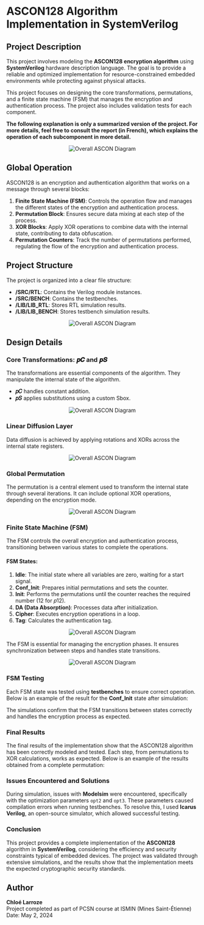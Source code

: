 # ASCON128 Algorithm Implementation in SystemVerilog

## Project Description
This project involves modeling the **ASCON128 encryption algorithm** using **SystemVerilog** hardware description language. The goal is to provide a reliable and optimized implementation for resource-constrained embedded environments while protecting against physical attacks.

This project focuses on designing the core transformations, permutations, and a finite state machine (FSM) that manages the encryption and authentication process. The project also includes validation tests for each component.

**The following explanation is only a summarized version of the project. For more details, feel free to consult the report (in French), which explains the operation of each subcomponent in more detail.**

<p align="center">
  <img src="./pics/intro.png" alt="Overall ASCON Diagram">
</p>



## Global Operation
ASCON128 is an encryption and authentication algorithm that works on a message through several blocks:

1. **Finite State Machine (FSM)**: Controls the operation flow and manages the different states of the encryption and authentication process.
2. **Permutation Block**: Ensures secure data mixing at each step of the process.
3. **XOR Blocks**: Apply XOR operations to combine data with the internal state, contributing to data obfuscation.
4. **Permutation Counters**: Track the number of permutations performed, regulating the flow of the encryption and authentication process.

## Project Structure

The project is organized into a clear file structure:
- **/SRC/RTL**: Contains the Verilog module instances.
- **/SRC/BENCH**: Contains the testbenches.
- **/LIB/LIB_RTL**: Stores RTL simulation results.
- **/LIB/LIB_BENCH**: Stores testbench simulation results.

<p align="center">
  <img src="./pics/tree.png" alt="Overall ASCON Diagram">
</p>

## Design Details

### Core Transformations: 𝒑𝑪 and 𝒑𝑺
The transformations are essential components of the algorithm. They manipulate the internal state of the algorithm.
- **𝑝𝐶** handles constant addition.
- **𝑝𝑆** applies substitutions using a custom Sbox.

<p align="center">
  <img src="./pics/Pc/Ps.png" alt="Overall ASCON Diagram">
</p>

### Linear Diffusion Layer
Data diffusion is achieved by applying rotations and XORs across the internal state registers.

<p align="center">
  <img src="./pics/Pl.png" alt="Overall ASCON Diagram">
</p>


### Global Permutation

The permutation is a central element used to transform the internal state through several iterations. It can include optional XOR operations, depending on the encryption mode.

<p align="center">
  <img src="./pics/scheme.png" alt="Overall ASCON Diagram">
</p>


### Finite State Machine (FSM)

The FSM controls the overall encryption and authentication process, transitioning between various states to complete the operations.

#### FSM States:
1. **Idle**: The initial state where all variables are zero, waiting for a start signal.
2. **Conf_Init**: Prepares initial permutations and sets the counter.
3. **Init**: Performs the permutations until the counter reaches the required number (12 for 𝑝12).
4. **DA (Data Absorption)**: Processes data after initialization.
5. **Cipher**: Executes encryption operations in a loop.
6. **Tag**: Calculates the authentication tag.

<p align="center">
  <img src="./pics/FSM.png" alt="Overall ASCON Diagram">
</p>


The FSM is essential for managing the encryption phases. It ensures synchronization between steps and handles state transitions.


<p align="center">
  <img src="./pics/ASCON.png" alt="Overall ASCON Diagram">
</p>

### FSM Testing

Each FSM state was tested using **testbenches** to ensure correct operation. Below is an example of the result for the **Conf_Init** state after simulation:


The simulations confirm that the FSM transitions between states correctly and handles the encryption process as expected.

### Final Results

The final results of the implementation show that the ASCON128 algorithm has been correctly modeled and tested. Each step, from permutations to XOR calculations, works as expected. Below is an example of the results obtained from a complete permutation:

### Issues Encountered and Solutions

During simulation, issues with **Modelsim** were encountered, specifically with the optimization parameters `opt2` and `opt3`. These parameters caused compilation errors when running testbenches. To resolve this, I used **Icarus Verilog**, an open-source simulator, which allowed successful testing.

### Conclusion

This project provides a complete implementation of the **ASCON128** algorithm in **SystemVerilog**, considering the efficiency and security constraints typical of embedded devices. The project was validated through extensive simulations, and the results show that the implementation meets the expected cryptographic security standards.

## Author

**Chloé Larroze**  
Project completed as part of PCSN course at ISMIN (Mines Saint-Étienne)  
Date: May 2, 2024
